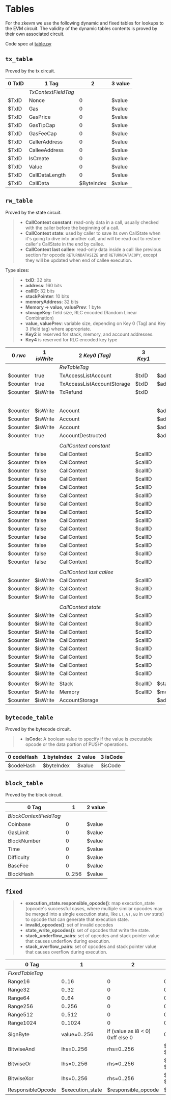 # Tables

For the zkevm we use the following dynamic and fixed tables for lookups to the EVM circuit.  The validity of the dynamic tables contents is proved by their own associated circuit.

Code spec at [table.py](../src/zkevm_specs/evm/table.py)

## `tx_table`

Proved by the tx circuit.

| 0 TxID | 1 Tag               | 2          | 3 value |
| ---    | ---                 | ---        | ---     |
|        | *TxContextFieldTag* |            |         |
| $TxID  | Nonce               | 0          | $value  |
| $TxID  | Gas                 | 0          | $value  |
| $TxID  | GasPrice            | 0          | $value  |
| $TxID  | GasTipCap           | 0          | $value  |
| $TxID  | GasFeeCap           | 0          | $value  |
| $TxID  | CallerAddress       | 0          | $value  |
| $TxID  | CalleeAddress       | 0          | $value  |
| $TxID  | IsCreate            | 0          | $value  |
| $TxID  | Value               | 0          | $value  |
| $TxID  | CallDataLength      | 0          | $value  |
| $TxID  | CallData            | $ByteIndex | $value  |

## `rw_table`

Proved by the state circuit.

> - **CallContext constant**: read-only data in a call, usually checked with the
>   caller before the beginning of a call.
> - **CallContext state**: used by caller to save its own CallState when it's going
>   to dive into another call, and will be read out to restore caller's
>   CallState in the end by callee.
> - **CallContext last callee**: read-only data inside a call like previous section
>   for opcode `RETURNDATASIZE` and `RETURNDATACOPY`, except they will be
>   updated when end of callee execution.

Type sizes:

> - **txID**: 32 bits
> - **address**: 160 bits
> - **callID**: 32 bits
> - **stackPointer**: 10 bits
> - **memoryAddress**: 32 bits
> - **Memory -> value, valuePrev**: 1 byte
> - **storageKey**: field size, RLC encoded (Random Linear Combination)
> - **value, valuePrev**: variable size, depending on Key 0 (Tag) and Key 3 (field tag) where appropriate.
> - **Key2** is reserved for stack, memory, and account addresses.
> - **Key4** is reserved for RLC encoded key type

| 0 *rwc*  | 1 *isWrite* | 2 *Key0 (Tag)*             | 3 *Key1* | 4 *Key2*       | 5 *Key3*                   | 6 *Key4*    | 7 *Value0* | 8 *Value1* | 9 *Aux0* | 10 *Aux1*       |
| -------- | ----------- | -------------------------- | -------- | -------------- | -------------------------- | ----------- | ---------  | ---------- | -------- | --------------- |
|          |             | *RwTableTag*               |          |                |                            |             |            |            |          |                 |
| $counter | true        | TxAccessListAccount        | $txID    | $address       |                            |             | $value     | $valuePrev | 0        | 0               |
| $counter | true        | TxAccessListAccountStorage | $txID    | $address       |                            | $storageKey | $value     | $valuePrev |          | 0               |
| $counter | $isWrite    | TxRefund                   | $txID    |                |                            |             | $value     | $valuePrev | 0        | 0               |
|          |             |                            |          |                |                            |             |            |            |          |                 |
|          |             |                            |          |                | *AccountFieldTag*          |             |            |            |          |                 |
| $counter | $isWrite    | Account                    |          | $address       | Nonce                      |             | $value     | $valuePrev | 0        | 0               |
| $counter | $isWrite    | Account                    |          | $address       | Balance                    |             | $value     | $valuePrev | 0        | 0               |
| $counter | $isWrite    | Account                    |          | $address       | CodeHash                   |             | $value     | $valuePrev | 0        | 0               |
| $counter | true        | AccountDestructed          |          | $address       |                            |             | $value     | $valuePrev | 0        | 0               |
|          |             |                            |          |                |                            |             |            |            |          |                 |
|          |             | *CallContext constant*     |          |                | *CallContextFieldTag* (ro) |             |            |            |          |                 |
| $counter | false       | CallContext                | $callID  |                | RwCounterEndOfReversion    |             | $value     | 0          | 0        | 0               |
| $counter | false       | CallContext                | $callID  |                | CallerId                   |             | $value     | 0          | 0        | 0               |
| $counter | false       | CallContext                | $callID  |                | TxId                       |             | $value     | 0          | 0        | 0               |
| $counter | false       | CallContext                | $callID  |                | Depth                      |             | $value     | 0          | 0        | 0               |
| $counter | false       | CallContext                | $callID  |                | CallerAddress              |             | $value     | 0          | 0        | 0               |
| $counter | false       | CallContext                | $callID  |                | CalleeAddress              |             | $value     | 0          | 0        | 0               |
| $counter | false       | CallContext                | $callID  |                | CallDataOffset             |             | $value     | 0          | 0        | 0               |
| $counter | false       | CallContext                | $callID  |                | CallDataLength             |             | $value     | 0          | 0        | 0               |
| $counter | false       | CallContext                | $callID  |                | ReturnDataOffset           |             | $value     | 0          | 0        | 0               |
| $counter | false       | CallContext                | $callID  |                | ReturnDataLength           |             | $value     | 0          | 0        | 0               |
| $counter | false       | CallContext                | $callID  |                | Value                      |             | $value     | 0          | 0        | 0               |
| $counter | false       | CallContext                | $callID  |                | IsSuccess                  |             | $value     | 0          | 0        | 0               |
| $counter | false       | CallContext                | $callID  |                | IsPersistent               |             | $value     | 0          | 0        | 0               |
| $counter | false       | CallContext                | $callID  |                | IsStatic                   |             | $value     | 0          | 0        | 0               |
|          |             |                            |          |                |                            |             |            |            |          |                 |
|          |             | *CallContext last callee*  |          |                | *CallContextFieldTag* (rw) |             |            |            |          |                 |
| $counter | $isWrite    | CallContext                | $callID  |                | LastCalleeId               |             | $value     | 0          | 0        | 0               |
| $counter | $isWrite    | CallContext                | $callID  |                | LastCalleeReturnDataOffset |             | $value     | 0          | 0        | 0               |
| $counter | $isWrite    | CallContext                | $callID  |                | LastCalleeReturnDataLength |             | $value     | 0          | 0        | 0               |
|          |             |                            |          |                |                            |             |            |            |          |                 |
|          |             | *CallContext state*        |          |                | *CallContextFieldTag* (rw) |             |            |            |          |                 |
| $counter | $isWrite    | CallContext                | $callID  |                | IsRoot                     |             | $value     | 0          | 0        | 0               |
| $counter | $isWrite    | CallContext                | $callID  |                | IsCreate                   |             | $value     | 0          | 0        | 0               |
| $counter | $isWrite    | CallContext                | $callID  |                | CodeSource                 |             | $value     | 0          | 0        | 0               |
| $counter | $isWrite    | CallContext                | $callID  |                | ProgramCounter             |             | $value     | 0          | 0        | 0               |
| $counter | $isWrite    | CallContext                | $callID  |                | StackPointer               |             | $value     | 0          | 0        | 0               |
| $counter | $isWrite    | CallContext                | $callID  |                | GasLeft                    |             | $value     | 0          | 0        | 0               |
| $counter | $isWrite    | CallContext                | $callID  |                | MemorySize                 |             | $value     | 0          | 0        | 0               |
| $counter | $isWrite    | CallContext                | $callID  |                | StateWriteCounter          |             | $value     | 0          | 0        | 0               |
|          |             |                            |          |                |                            |             |            |            |          |                 |
| $counter | $isWrite    | Stack                      | $callID  | $stackPointer  |                            |             | $value     | 0          | 0        | 0               |
| $counter | $isWrite    | Memory                     | $callID  | $memoryAddress |                            |             | $value     | 0          | 0        | 0               |
| $counter | $isWrite    | AccountStorage             |          | $address       |                            | $storageKey | $value     | $valuePrev | $txID    | $CommittedValue |

## `bytecode_table`

Proved by the bytecode circuit.

> - **isCode**: A boolean value to specify if the value is executable opcode or
>   the data portion of PUSH\* operations.

| 0 codeHash | 1 byteIndex | 2 value | 3 isCode |
| ---        | ---         | ---     | ---      |
| $codeHash  | $byteIndex  | $value  | $isCode  |

## `block_table`

Proved by the block circuit.

| 0 Tag                  | 1      | 2 value |
| ---                    | ---    | ---     |
| *BlockContextFieldTag* |        |         |
| Coinbase               | 0      | $value  |
| GasLimit               | 0      | $value  |
| BlockNumber            | 0      | $value  |
| Time                   | 0      | $value  |
| Difficulty             | 0      | $value  |
| BaseFee                | 0      | $value  |
| BlockHash              | 0..256 | $value  |

## `fixed`

> - **execution_state.responsible_opcode()**: map execution_state (opcode's
>   successful cases, where multiple similar opcodes may be merged into a
>   single execution state, like `LT`, `GT`, `EQ` in `CMP` state) to opcode
>   that can generate that execution state.
> - **invalid_opcodes()**: set of invalid opcodes
> - **state_write_opcodes()**: set of opcodes that write the state.
> - **stack_underflow_pairs**: set of opcodes and stack pointer value that
>   causes underflow during execution.
> - **stack_overflow_pairs**: set of opcodes and stack pointer value that
>   causes overflow during execution.

| 0 Tag             | 1                     | 2                                         | 3             |
| ---               | ---                   | ---                                       | ---           |
| *FixedTableTag*   |                       |                                           |               |
| Range16           | 0..16                 | 0                                         | 0             |
| Range32           | 0..32                 | 0                                         | 0             |
| Range64           | 0..64                 | 0                                         | 0             |
| Range256          | 0..256                | 0                                         | 0             |
| Range512          | 0..512                | 0                                         | 0             |
| Range1024         | 0..1024               | 0                                         | 0             |
| SignByte          | value=0..256          | if (value as i8 \< 0) 0xff else 0         | 0             |
| BitwiseAnd        | lhs=0..256            | rhs=0..256                                | $lhs AND $rhs |
| BitwiseOr         | lhs=0..256            | rhs=0..256                                | $lhs OR $rhs  |
| BitwiseXor        | lhs=0..256            | rhs=0..256                                | $lhs XOR $rhs |
| ResponsibleOpcode | $execution_state      | $responsible_opcode                       | $auxiliary    |
